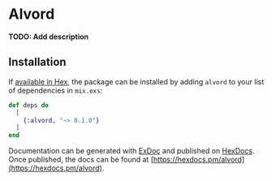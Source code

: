 # Alvord

**TODO: Add description**

## Installation

If [available in Hex](https://hex.pm/docs/publish), the package can be installed
by adding `alvord` to your list of dependencies in `mix.exs`:

```elixir
def deps do
  [
    {:alvord, "~> 0.1.0"}
  ]
end
```

Documentation can be generated with [ExDoc](https://github.com/elixir-lang/ex_doc)
and published on [HexDocs](https://hexdocs.pm). Once published, the docs can
be found at [https://hexdocs.pm/alvord](https://hexdocs.pm/alvord).


